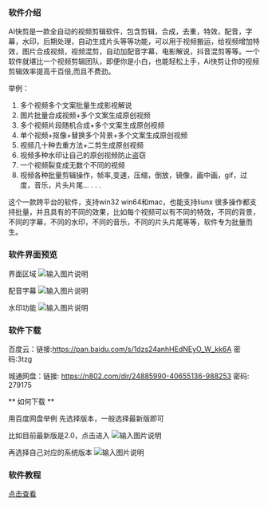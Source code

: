 ### 软件介绍

AI快剪是一款全自动的视频剪辑软件，包含剪辑，合成，去重，特效，配音，字幕，水印，后期处理，自动生成片头等等功能，可以用于视频搬运，给视频增加特效，图片合成视频，视频混剪，自动加配音字幕，电影解说，抖音混剪等等​。一个软件就堪比一个视频剪辑团队，即便你是小白，也能轻松上手，Ai快剪让你的视频剪辑效率提高千百倍​,而且不费劲。

举例：
1. 多个视频多个文案批量生成影视解说
2. 图片批量合成视频+多个文案生成原创视频
3. 多个视频片段随机合成+多个文案生成原创视频
4. 单个视频+抠像+替换多个背景+多个文案生成原创视频
5. 视频几十种去重方法+二剪生成原创视频
6. 视频多种水印让自己的原创视频防止盗窃
7. 一个视频裂变成无数个不同的视频
8. 视频各种批量剪辑操作，帧率,变速，压缩，倒放，镜像，画中画，gif，过度，音乐，片头片尾...
.
.
.

这个一款跨平台的软件，支持win32 win64和mac，也能支持liunx
很多操作都支持批量，并且具有的不同的效果，比如每个视频可以有不同的特效，不同的背景，不同的字幕，不同的水印，不同的音乐，不同的片头片尾等等，软件专为批量而生。

### 软件界面预览


界面区域
![输入图片说明](https://images.gitee.com/uploads/images/2020/0929/092110_6fffb430_1093073.png "屏幕截图.png")

配音字幕
![输入图片说明](https://images.gitee.com/uploads/images/2020/0911/230751_9b583ca7_1093073.png "屏幕截图.png")

水印功能
![输入图片说明](https://images.gitee.com/uploads/images/2020/0929/092308_fcdd219f_1093073.png "屏幕截图.png")


### 软件下载

百度云：链接:https://pan.baidu.com/s/1dzs24anhHEdNEyO_W_kk6A  密码:3tzg

城通网盘：链接: https://n802.com/dir/24885990-40655136-988253
密码: 279175


** 如何下载 **

用百度网盘举例
先选择版本，一般选择最新版即可

比如目前最新版是2.0，点击进入
![输入图片说明](https://images.gitee.com/uploads/images/2020/1004/100338_dc6a72cd_1093073.png "屏幕截图.png")

再选择自己对应的系统版本
![输入图片说明](https://images.gitee.com/uploads/images/2020/1004/100257_801d3a0a_1093073.png "屏幕截图.png")


### 软件教程

[点击查看](https://gitee.com/fstongxue/fstongxue/wikis/%E5%85%A5%E9%97%A8%E6%95%99%E7%A8%8B?sort_id=2820748)
